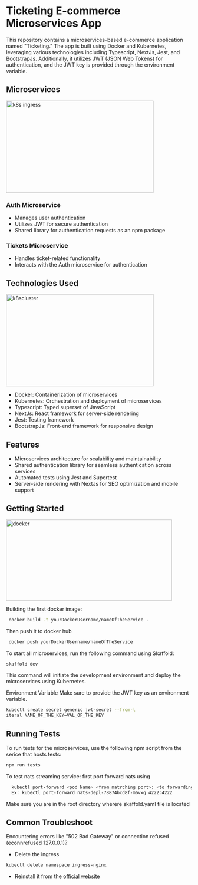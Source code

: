 # Ticketing E-commerce Microservices App

This repository contains a microservices-based e-commerce application named "Ticketing." The app is built using Docker and Kubernetes, leveraging various technologies including Typescript, NextJs, Jest, and BootstrapJs. Additionally, it utilizes JWT (JSON Web Tokens) for authentication, and the JWT key is provided through the environment variable.

## Microservices
<img width="400" height="250" alt="k8s ingress" src="https://github.com/akhmadmamirov/ticketing/assets/105142060/4447114c-3927-44ab-90e2-95aa8f0f293b">

### Auth Microservice
- Manages user authentication
- Utilizes JWT for secure authentication
- Shared library for authentication requests as an npm package

### Tickets Microservice
- Handles ticket-related functionality
- Interacts with the Auth microservice for authentication

## Technologies Used
<img width="400" height="250" alt="k8scluster" src="https://github.com/akhmadmamirov/ticketing/assets/105142060/1168b372-e630-4522-b837-0ba9488db390">

- Docker: Containerization of microservices
- Kubernetes: Orchestration and deployment of microservices
- Typescript: Typed superset of JavaScript
- NextJs: React framework for server-side rendering
- Jest: Testing framework
- BootstrapJs: Front-end framework for responsive design

## Features
- Microservices architecture for scalability and maintainability
- Shared authentication library for seamless authentication across services
- Automated tests using Jest and Supertest
- Server-side rendering with NextJs for SEO optimization and mobile support

## Getting Started
<img width="450" height="220" alt="docker" src="https://github.com/akhmadmamirov/ticketing/assets/105142060/b33c8fdd-f154-4455-aed1-81fa987a526d">

Building the first docker image:
```bash
 docker build -t yourDockerUsername/nameOfTheService .
```
Then push it to docker hub
```bash
 docker push yourDockerUsername/nameOfTheService 
```
To start all microservices, run the following command using Skaffold:
```bash
skaffold dev
```

This command will initiate the development environment and deploy the microservices using Kubernetes.

Environment Variable
Make sure to provide the JWT key as an environment variable.
```bash
kubectl create secret generic jwt-secret --from-l
iteral NAME_OF_THE_KEY=VAL_OF_THE_KEY
```

## Running Tests
To run tests for the microservices, use the following npm script from the serice that hosts tests:
```bash
npm run tests
```
To test nats streaming service: first port forward nats using
```bash
  kubectl port-forward <pod Name> <from matrching port>: <to forwarding port> 
  Ex: kubectl port-forward nats-depl-78874bcd8f-m6vxg 4222:4222
```

Make sure you are in the root directory wherere skaffold.yaml file is located

## Common Troubleshoot

Encountering errors like "502 Bad Gateway" or connection refused (econnrefused 127.0.0.1)?
- Delete the ingress
```bash
kubectl delete namespace ingress-nginx
```
- Reinstall it from the [official website](https://kubernetes.github.io/ingress-nginx/deploy/)
